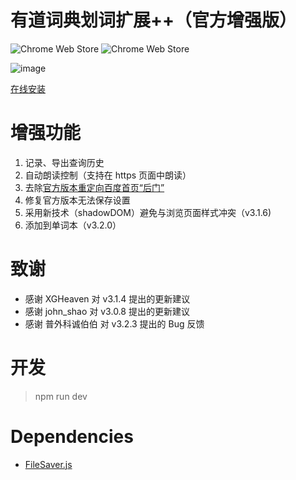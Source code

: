 有道词典划词扩展++（官方增强版）
====
![Chrome Web Store](https://img.shields.io/chrome-web-store/v/chgkpfgnhlojjpjchjcbpbgmdnmfmmil.svg)
![Chrome Web Store](https://img.shields.io/chrome-web-store/d/chgkpfgnhlojjpjchjcbpbgmdnmfmmil.svg?maxAge=2592000)

![image](http://ww1.sinaimg.cn/mw1024/3eea7a48jw1et5qn33gzaj208x0cs75k.jpg)

[在线安装](https://chrome.google.com/webstore/detail/chgkpfgnhlojjpjchjcbpbgmdnmfmmil "Chrome Web Store")

# 增强功能
1. 记录、导出查询历史
2. 自动朗读控制（支持在 https 页面中朗读）
3. 去除[官方版本重定向百度首页“后门”](http://wenku.baidu.com/view/e9660493aef8941ea76e05cf "后门报告")
4. 修复官方版本无法保存设置
5. 采用新技术（shadowDOM）避免与浏览页面样式冲突（v3.1.6)
6. 添加到单词本（v3.2.0）

# 致谢
- 感谢 XGHeaven 对 v3.1.4 提出的更新建议
- 感谢 john_shao 对 v3.0.8 提出的更新建议
- 感谢 普外科诚伯伯 对 v3.2.3 提出的 Bug 反馈

# 开发
> npm run dev

# Dependencies
- [FileSaver.js](https://github.com/eligrey/FileSaver.js/)
